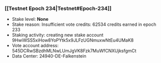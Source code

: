 ### [[Testnet Epoch 234|Testnet#Epoch-234]]
* Stake level: **None**
* Stake reason: Insufficient vote credits: 62534 credits earned in epoch 233
* Staking activity: creating new stake account 9HwiWSS5xiHow8YoPYtk5x9JLFzUGNmuxwNtEu4UMaK8
* Vote account address: 545DCRwSBzdhMLNwLUmJgVK8Fzk7MuWfCNXUjksfgmCt
* Data Center: 24940-DE-Falkenstein